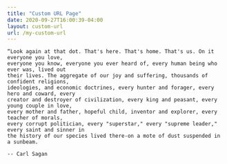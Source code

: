 ```yaml
---
title: "Custom URL Page"
date: 2020-09-27T16:00:39-04:00
layout: custom-url
url: /my-custom-url
---
```


	“Look again at that dot. That's here. That's home. That's us. On it everyone you love,
	everyone you know, everyone you ever heard of, every human being who ever was, lived out
	their lives. The aggregate of our joy and suffering, thousands of confident religions,
	ideologies, and economic doctrines, every hunter and forager, every hero and coward, every
	creator and destroyer of civilization, every king and peasant, every young couple in love,
	every mother and father, hopeful child, inventor and explorer, every teacher of morals,
	every corrupt politician, every "superstar," every "supreme leader," every saint and sinner in
	the history of our species lived there-on a mote of dust suspended in a sunbeam.

	-- Carl Sagan
